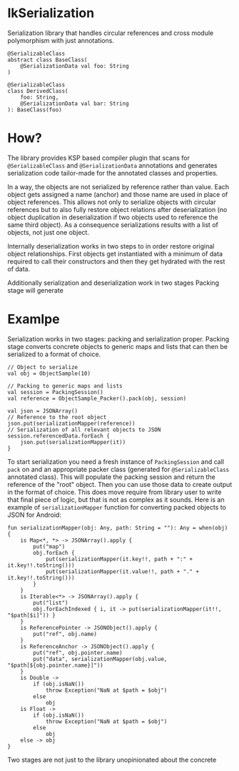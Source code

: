 # IkSerialization
Serialization library that handles circular references and cross module polymorphism with just annotations.
```
@SerializableClass
abstract class BaseClass(
    @SerializationData val foo: String
)

@SerializableClass
class DerivedClass(
    foo: String,
    @SerializationData val bar: String
): BaseClass(foo)
```

# How?

The library provides KSP based compiler plugin that scans for `@SerializableClass` and `@SerializationData` annotations and generates serialization code tailor-made for the annotated classes and properties.

In a way, the objects are not serialized by reference rather than value. Each object gets assigned a name (anchor) and those name are used in place of object references. This allows not only to serialize objects with circular references but to also fully restore object relations after deserialization (no object duplication in deserialization if two objects used to reference the same third object). As a consequence serializations results with a list of objects, not just one object.

Internally deserialization works in two steps to in order restore original object relationships. First objects get instantiated with a minimum of data required to call their constructors and then they get hydrated with the rest of data.


Additionally serialization and deserialization work in two stages
 Packing stage will generate

# Examlpe

Serialization works in two stages: packing and serialization proper. Packing stage converts concrete objects to generic maps and lists that can then be serialized to a format of choice.

```
// Object to serialize
val obj = ObjectSample(10)

// Packing to generic maps and lists
val session = PackingSession()
val reference = ObjectSample_Packer().pack(obj, session)

val json = JSONArray()
// Reference to the root object
json.put(serializationMapper(reference))
// Serialization of all relevant objects to JSON
session.referencedData.forEach {
    json.put(serializationMapper(it))
}
```

To start serialization you need a fresh instance of `PackingSession` and call `pack` on and an appropriate packer class (generated for `@SerializableClass` annotated class). This will populate the packing session and return the reference of the "root" object. Then you can use those data to create output in the format of choice. This does move require from library user to write that final piece of logic, but that is not as complex as it sounds. Here is an example of `serializationMapper` function for converting packed objects to JSON for Android:


```
fun serializationMapper(obj: Any, path: String = ""): Any = when(obj) {
    is Map<*, *> -> JSONArray().apply {
        put("map")
        obj.forEach {
            put(serializationMapper(it.key!!, path + ":" + it.key!!.toString()))
            put(serializationMapper(it.value!!, path + "." + it.key!!.toString()))
        }
    }
    is Iterable<*> -> JSONArray().apply {
        put("list")
        obj.forEachIndexed { i, it -> put(serializationMapper(it!!, "$path[$i]")) }
    }
    is ReferencePointer -> JSONObject().apply {
        put("ref", obj.name)
    }
    is ReferenceAnchor -> JSONObject().apply {
        put("ref", obj.pointer.name)
        put("data", serializationMapper(obj.value, "$path[${obj.pointer.name}]"))
    }
    is Double ->
        if (obj.isNaN())
            throw Exception("NaN at $path = $obj")
        else
            obj
    is Float ->
        if (obj.isNaN())
            throw Exception("NaN at $path = $obj")
        else
            obj
    else -> obj
}
```

Two stages are not just to the library unopinionated about the concrete  